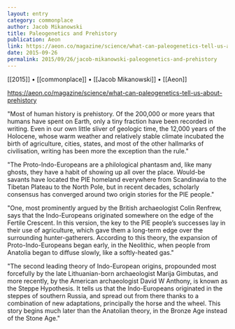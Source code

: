 ```yaml
---
layout: entry
category: commonplace
author: Jacob Mikanowski
title: Paleogenetics and Prehistory
publication: Aeon
link: https://aeon.co/magazine/science/what-can-paleogenetics-tell-us-about-prehistory
date: 2015-09-26
permalink: 2015/09/26/jacob-mikanowski-paleogenetics-and-prehistory
---
```


[[2015]] • [[commonplace]] • [[Jacob Mikanowski]] • [[Aeon]]

https://aeon.co/magazine/science/what-can-paleogenetics-tell-us-about-prehistory

"Most of human history is prehistory. Of the 200,000 or more years that humans have spent on Earth, only a tiny fraction have been recorded in writing. Even in our own little sliver of geologic time, the 12,000 years of the Holocene, whose warm weather and relatively stable climate incubated the birth of agriculture, cities, states, and most of the other hallmarks of civilisation, writing has been more the exception than the rule."

"The Proto-Indo-Europeans are a philological phantasm and, like many ghosts, they have a habit of showing up all over the place. Would-be savants have located the PIE homeland everywhere from Scandinavia to the Tibetan Plateau to the North Pole, but in recent decades, scholarly consensus has converged around two origin stories for the PIE people."

"One, most prominently argued by the British archaeologist Colin Renfrew, says that the Indo-Europeans originated somewhere on the edge of the Fertile Crescent. In this version, the key to the PIE people’s successes lay in their use of agriculture, which gave them a long-term edge over the surrounding hunter-gatherers. According to this theory, the expansion of Proto-Indo-Europeans began early, in the Neolithic, when people from Anatolia began to diffuse slowly, like a softly-heated gas."

"The second leading theory of Indo-European origins, propounded most forcefully by the late Lithuanian-born archaeologist Marija Gimbutas, and more recently, by the American archaeologist David W Anthony, is known as the Steppe Hypothesis. It tells us that the Indo-Europeans originated in the steppes of southern Russia, and spread out from there thanks to a combination of new adaptations, principally the horse and the wheel. This story begins much later than the Anatolian theory, in the Bronze Age instead of the Stone Age."
